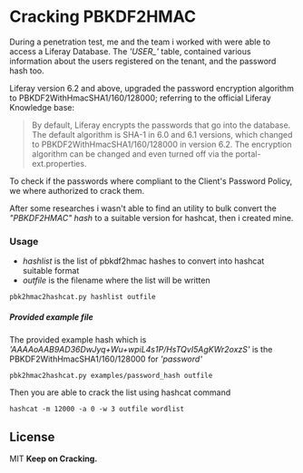 # Cracking PBKDF2HMAC

During a penetration test, me and the team i worked with were able to access a Liferay Database.
The *'USER_'* table, contained various information about the users registered on the tenant, and the password hash too.

Liferay version 6.2 and above, upgraded the password encryption algorithm to PBKDF2WithHmacSHA1/160/128000; referring to the official Liferay Knowledge base:

>   By default, Liferay encrypts the passwords that go into the database. 
>   The default algorithm is SHA-1 in 6.0 and 6.1 versions, which changed to PBKDF2WithHmacSHA1/160/128000 in version 6.2. 
>   The encryption algorithm can be changed and even turned off via the portal-ext.properties. 

To check if the passwords where compliant to the Client's Password Policy, we where authorized to crack them.

After some researches i wasn't able to find an utility to bulk convert the *"PBKDF2HMAC" hash*  to a suitable version for hashcat, then i created mine.

### Usage 

-  *hashlist* is the list of pbkdf2hmac hashes to convert into hashcat suitable format
-  *outfile* is the filename where the list will be written

```
pbk2hmac2hashcat.py hashlist outfile
```

##### Provided example file

The provided example hash which is *'AAAAoAAB9AD36DwJyq+Wu+wpiL4s1P/HsTQvI5AgKWr2oxzS'* is the PBKDF2WithHmacSHA1/160/128000 for *'password'*

```
pbk2hmac2hashcat.py examples/password_hash outfile
```


Then you are able to crack the list using hashcat command

```
hashcat -m 12000 -a 0 -w 3 outfile wordlist
```




## License

MIT
**Keep on Cracking.**

